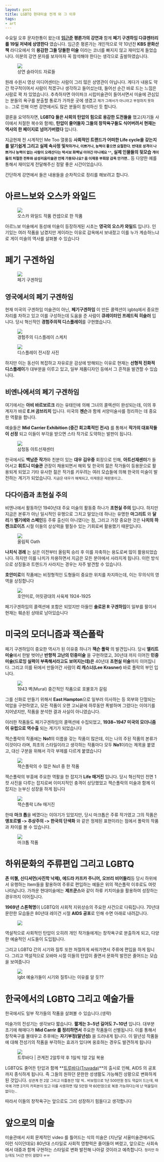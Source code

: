 ```yaml
---
layout: post
title: LGBTQ 현대미술 전개 와 그 이후
tags: 
- art
---
```


수요일 오후 문자한통이 왔는데 **[임근준](chungwoo.egloos.com) 평론가의 강연과** 함께 **페기 구겐하임 다큐멘터리를 19일 저녁에 상영한다** 였습니다. 임근준 평론가는 개인적으로 약 10년전 **KBS 문화산책** 라디오에서 의 **용감한 그들 당돌한 미술** 이라는 코너를 빠지지 않고 재미있게 들었습니다. 이분의 강연 문자를 보자마자 꼭 참석해야 한다는 생각으로 출발하였습니다.

<figure class="align-center">
  <img src="{{site.baseurl}}/assets/post/suwon_lgbt_art-4.jpg">
  <figcaption>상연 슬라이드 자료들</figcaption>
</figure> 

원래 수원시 영상 미디어센터는 사람이 그리 많은 상영관이 아닙니다. 게다가 내용도 약간 학구적이여서 사람이 적겠구나 생각하고 들어섰는데, 들어선 순간 바로 드는 느낌은 사람로 꽉 차 있었습니다. 추측하자면 아이파크 시립미술관이 들어서면서 미술에 관심있는 분들의 욕구를 분출할 통로가 가까운 곳에 생겼고 <small>제가 그래서가 아니라고 부정하지 못하는..</small> 그로 인해 이번 강연에서도 많은 분들이 참석하신 듯 합니다.


결론을 요약하자면, **LGBTQ 들은 사회의 탄압의 힘으로 용감한 도전들을** 했고(자기들 사이에서 처절한 복수와 함께), **탄압이 줄어들자 그들의 창작욕구들도 식어버려서 현재는 역사의 한 페이지로 넘어가버렸다** 입니다.

지금현재 전 시계적인 Me Too 열풍등 **사회적인 트랜드가 어떠한 Life cycle을 갖는지를 알기쉽게 그리고 실제 속사정 및<small>착하거나, 이쁘거나, 능력이 좋으면 요절한다. 반대로 성격이 나쁘거나 능력이 없는 사람이 오래산다는 박서보 화백님 이야긴 아니에요 ^^</small>, 실제 인물들의 뒷모습 <small>게이들의 처절한 전투와 삼성리움미술관 언제 가동되나요? 음 이재용 부회장 감옥 안가면..</small>** 등 다양한 예를 통해서 재미있게 전달해주신 정말 좋은 시간이었습니다.

간단하게 강연에서 들은 내용들을 순차적으로 정리를 해보려고 합니다.


# 아르느보와 오스카 와일드

<figure class="align-center">
  <img src="{{site.baseurl}}/assets/post/suwon_lgbt_art-7.jpg">
  <figcaption>오스카 와일드 작품 컨셉으로 한 작품</figcaption>
</figure> 

아르느보 미술에서 동성애 미술이 등장하게된 시초는 **영국의 오스카 와일드** 입니다. 인기있는 여러 작품을 남겼지만 게이라는 이유로 감옥에서 보내졌고 이를 누가 계승하느냐로 게이 미술의 역사를 살펴볼 수 있습니다


# 페기 구겐하임 

<figure class="align-center">
  <img src="{{site.baseurl}}/assets/post/suwon_lgbt_art-0.jpg">
  <figcaption>페기 구겐하임</figcaption>
</figure> 

## 영국에서의 페기 구겐하임

현재 미국의 구겐하임 미술관이 아닌, **페기구겐하임** 이 만든 콜렉션이 lgbtq에서 중요한 자리를 차하고 있고 이를 구성하는데 도움을 준 사람이 **큐레이터인 프레드릭 히슬러** 입니다. 당시 혁신적인 **경험주의적 디스플레이**를 구현했습니다.

<figure class="align-center">
  <img src="{{site.baseurl}}/assets/post/suwon_lgbt_art-2.jpg">
  <figcaption>경험주의 디스플레이 스케치</figcaption>
</figure> 

<figure class="align-center">
  <img src="{{site.baseurl}}/assets/post/suwon_lgbt_art-1.jpg">
  <figcaption>디스플레이 전시장 사진</figcaption>
</figure> 

하지만 이는 동선이 복잡하고 자유로운 감상에 방해되는 이유로 현재는 **선형적 진화적 디스플레이**가 대부분을 이루고 있고, 일부 제품디자인 등에서 그 흔적을 발견할 수 있습니다.


## 비엔나에서의 페기 구겐하임

여기에서는 **아비 바르보르크** 라는 유태인에 의해 그녀의 콜렉션이 완성되는데, 이의 후계자가 바로 **E.H 곰브리치** 입니다. 미국의 **젠슨**과 함께 서양미술사를 정리하는 데 중요한 역활을 합니다.

예술들은 **Mid Carrier Exhibition (중간 회고록적인 전시)** 를 통해서 **작가의 대표작들이 선정** 되고 이들이 부각을 받으면 스타 작가로 도약하는 발판이 됩니다.

<figure class="align-center">
  <img src="{{site.baseurl}}/assets/post/Art-Sonje-Center.jpg">
  <figcaption>삼청동 아트선재센터</figcaption>
</figure> 

한국에서도 **백남준 작가**와 친분이 있는 **대우 김우중** 회장으로 인해, **아트선재센터**가 들어서고 **휘트니 미술관** 관장이 채용되면서 해외 및 한국의 젊은 작가들이 등용문으로 활용되게 되었고 기타 유사한 젊은 작가를 키우려는 여러 모습들에 의해 한국의 미술이 발전하는 계기가 되었습니다. <small>지금은 대우가 해체되고, 이재용은 재판중이고..</small>


## 다다이즘과 초현실 주의

비엔나에서 활동하던 1940년대 주요 미술의 활동중 하나가 **초현실 주의** 입니다. 하지만 지금은 본류가 아닌 일시적인 유행으로 그치고 말았는데 하나는 유명한 **마그리트** 와 **달리**가 **벨기에와 스페인**등 주류 출신이 아니였다는 점, 그리고 가장 중요한 것은 **나치의 하켄크로이츠** 시절 이들의 상상력을 펼칠수 있는 기회로써 활용했기 때문입니다. 

<figure class="align-center">
  <img src="{{site.baseurl}}/assets/post/olympic_oath.jpg">
  <figcaption>올림픽 Oath</figcaption>
</figure>

**나치식 경례** 는 실은 이전부터 올림픽 승리 후 이를 자축하는 용도로써 많이 활용되었습니다. 하지만 이를 나치가 차용하면서 지금은 모든 분야에서 사라지게 됩니다. 이런 방식으로 상징들과 트렌드가 사라지는 경우는 자주 발견할 수 있습니다.

**호안미로**의 작품에는 비정형적인 도형들이 중요한 위치를 차지하는데, 이는 무의식의 영역을 상징합니다

<figure class="align-center">
  <img src="{{site.baseurl}}/assets/post/Joan Miro 1924 Harlequin's Carnival.jpg">
  <figcaption>호안미로, 어릿광대의 사육제 1924-1925</figcaption>
</figure>


페기구겐하임의 콜렉션에 포함은 되었지만 아들인 **솔로몬 R 구겐하임**이 일부를 팔이서 현재는 훼손된 상태로 남아있습니다


# 미국의 모더니즘과 잭슨폴락

페기 구겐하임이 중요한 역사가 된 이유중 하나가 **잭슨 폴락** 의 발견입니다. 당시 **엘리트 미술**에서 한발 벗어난 **반항적 고난의 민중미술** 을 구현하였고, 30년대 까지 이어진 **민중미술(드로잉 실력이 부족해서라고도 보여지는데)은** 40년대 **초현실 미술**까지 이어집니다. 그리고 이를 뒤에서 만들어간 사람이 **리 캐스너(Lee Krasner)** 바로 폴락의 부인 입니다.

<figure class="align-center">
  <img src="{{site.baseurl}}/assets/post/Jackson Pollock_1943_Mural.jpg">
  <figcaption>1943 벽(Mural) 중간적인 작품으로 호불호가 갈림</figcaption>
</figure>

그를 신화로 만들기 위해서 **East Hampton**으로 일부러 이사하는 등 외부와 단절되는 억압을 구현하였고, 모든 작품이 오랜 고뇌끝에 하루동안 폭발하며 그렸다는 이야기를 지어냈지만, 작품을 분석한 결과 사실이 아니였습니다.

이러한 작품들도 페기구겐하임의 콜렉션에 수집되었고, **1938~1947 미국의 모더니즘이 유럽으로 역수출** 되는 계기가 되었습니다

잭슨폴락의 작품에는 **No1**의 이름을 갖는 작품이 많은데, 이는 나의 주된 작품의 본류가 이것이다 라며, 최초의 스타일이라고 생각하는 작품마다 모두 **No1**이라는 제목을 붙였고, 대신 구분을 위해서 각각 부제를 다르게 붙였습니다


<figure class="align-center">
  <img src="{{site.baseurl}}/assets/post/Jackson Pollock_1945_no1.jpg">
  <figcaption>잭슨폴락의 수 많은 No1 중 한 작품</figcaption>
</figure>

잭슨폴락의 부흥에 주요한 역활을 한 잡지가 **Life 매거진** 입니다. 당시 혁신적인 전면 1컷 사진을 다루는 잡지로써 이미지적인 충격이 상당했었고 잭슨폴락의 미술과 함께 이 잡지는 눈부신 성장을 하게 됩니다

<figure class="align-center">
  <img src="{{site.baseurl}}/assets/post/Jackson Pollock_1949_Life_magazine.jpg">
  <figcaption>잭슨폴락 Life 매거진</figcaption>
</figure>

한때 **마크 톱**을 베꼈다는 이야기가 있었지만, 당시 마크톱은 주류 작가였고 그의 작품은 **앵포르벨 -> 추상주의 -> 한국의 단색화** 와 같은 정제된 표현이라는 점에서 폴락의 작품과 차이를 볼 수 있습니다. 

<figure class="align-center">
  <img src="{{site.baseurl}}/assets/post/suwon_lgbt_art-3.jpg">
  <figcaption>마크톱 작품</figcaption>
</figure>


# 하위문화의 주류편입 그리고 LGBTQ

**존 미첼, 신디셔먼(사진학 낙제), 에드라 카프카 주니어, 오브리 비어들리**등 당시 하위에서 유행하는 Item들을 활용하여 주류로 편입하는 예들은 위의 잭슨폴락 이후로도 여럿 나타납니다. 가까운 현대미술에는 **제프쿤스**와 같이 하류 키치미술을 활용하여 성장하는 경우까지 이어집니다.

**1969년 스톤혁명**이 LGBTQ의 사회적 지위상승의 주요한 사건으로 다뤄집니다. 70년대 문란한 모습들은 80년대 레이건 시절 **AIDS 공포**로 인해 수면 아래로 내려갑니다. 

<figure class="align-center">
  <img src="{{site.baseurl}}/assets/post/suwon_lgbt_art-6.jpg">
  <figcaption></figcaption>
</figure>

역설적으로 사회적인 탄압이 오히려 개인 작가들에게는 창작욕구로 분출하게 되고, 다양한 예술적인 시도들이 도입됩니다.

그리고 LGBTQ 간의 시기와 질투 또한 처절하게 싸워가면서 주류에 편입을 하게 됩니다. 그리고 역설적으로 오바마 시절 이들의 탄압이 줄면서 문화적 발전은 줄어드는 모습을 보여줍니다 

<figure class="align-center">
  <img src="{{site.baseurl}}/assets/post/suwon_lgbt_art-5.jpg">
  <figcaption>lgbt 예술가들이 시기와 질투나는 이유를 알 듯??</figcaption>
</figure>


# 한국에서의 LGBTQ 그리고 예술가들

한국에서도 일부 작가들의 작품을 살펴볼 수 있습니다.(생략)

미술가의 전성기는 생각보다 짧습니다. **짧게는 3~5년 길어도 7~10년** 입니다. 대부분 초기에 해매다가  **Mid Carrir 를 정리하면서** 주요한 작품들이 선별됩니다. 이를 통해서 창작욕구를 불태우고 추후에는 **자기부정(말년성)** 을 드러내게 됩니다. 이 말년성 작품들에 대해 전성기의 작품을 부각하는 효과가 있다며 옹호하는 경우도 발견하게 됩니다

<figure class="align-center">
  <img src="{{site.baseurl}}/assets/post/Truvada.jpg">
  <figcaption>트루바다 | 관계전 2알투약 후 1일씩 1알 2일 복용</figcaption>
</figure>

LGBTQ도 줄어든 탄압과 함께 **[트루바다(Truvada)](http://www.econovill.com/news/articleView.html?idxno=324380)**의 출시로 인해, AIDS 의 공포까지 종식하게 됩니다. 즉 그들의 원하던 문한한 성생활도 가능해진 상황으로 변화하게 된 것입니다. <small>성관계 전 2알 그리고 이틀동안 1알 씩.. 비보험으로 1년 500만원 정도 약값이 드는데, 태국에 가면 2가지 카피본이 있고 이를 사용하면 1달 5만원 약 60만원으로 복용 가능하다는데 난 먹을일이 없다는.. </small>

따라서 이들의 창작욕구는 앞으로도 그리 성장하기 힘들다고 생각합니다


# 앞으로의 미술

미술관에서 사회 문제적인 video 를 틀어드는 식의 미술은 (지난달 서울미술관에서도 이런 식이던데요) 80년대 스타일로 사회적 영향력은 줄어들어 벼렸고, 앞으로는 사회속에서 대중과 함께 구현하는 스타일로 변화 발전해 나아갈 것이라고 예측합니다. <small>정리만 하는데도 1시간 반이 걸렸다 ㅠㅠ</small>